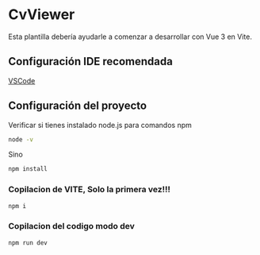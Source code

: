 # CvViewer

Esta plantilla debería ayudarle a comenzar a desarrollar con Vue 3 en Vite.

## Configuración IDE recomendada

[VSCode](https://code.visualstudio.com/)


## Configuración del proyecto

Verificar si tienes instalado node.js para comandos npm

```sh
node -v
```

Sino 

```sh
npm install
```

### Copilacion de VITE, Solo la primera vez!!!

```sh
npm i
```

### Copilacion del codigo modo dev

```sh
npm run dev
```

